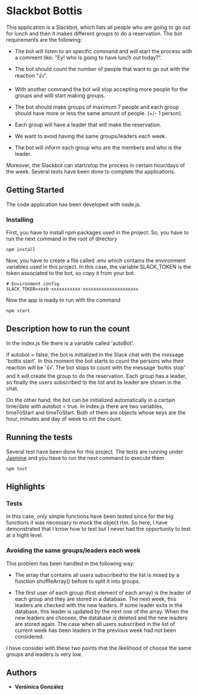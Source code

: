 # Slackbot Bottis

This application is a Slackbot, which lists all people who are going to go out for lunch and then it makes different groups to do a reservation. The bot requirements are the following:

- The bot will listen to an specific command and will start the process with a comment like: "Ey! who is going to have lunch out today?".

- The bot should count the number of people that want to go out with the reaction ":+1:".

- With another command the bot will stop accepting more people for the groups and willl start making groups.

- The bot should make groups of maximum 7 people and each group should have more or less the same amount of people. (+/- 1 person).

- Each group will have a leader that will make the reservation.

- We want to avoid having the same groups/leaders each week.

- The bot will inform each group who are the members and who is the leader.

Moreover, the Slackbot can start/stop the process in certain hour/days of the week. Several tests have been done to complete the applications.


## Getting Started

The code application has been developed with node.js.

### Installing

First, you have to install npm packages used in the project. So, you have to run the next command in the root of directory

```
npm install
```

Now, you have to create a file called .env which contains the environment variables used in this project. In this case, the variable SLACK_TOKEN is the token associated to the bot, so copy it from your bot.

```
# Environment config
SLACK_TOKEN=xoxb-xxxxxxxxxxx-xxxxxxxxxxxxxxxxxxxxx
```

Now the app is ready to run with the command

```
npm start
```

## Description how to run the count

In the index.js file there is a variable called 'autoBot'.

If autobot = false, the bot is initialized in the Slack chat with the message 'bottis start'. In this moment the bot starts to count the persons who their reaction will be ':+1:'. The bot stops to count with the message 'bottis stop' and it will create the group to do the reservation. Each group has a leader, so finally the users subscribed to the list and its leader are shown in the chat.

On the other hand, the bot can be initialized automatically in a certain time/date with autobot = true. In index.js there are two variables, timeToStart and timeToStart. Both of them are objects whose keys are the hour, minutes and day of week to init the count.


## Running the tests

Several test have been done for this project. The tests are running under [Jasmine](https://jasmine.github.io/index.html) and you have to run the next command to execute them

```
npm test
```

## Highlights

### Tests

In this case, only simple functions have been tested since for the big functions it was necessary to mock the object rtm. So here, I have demonstrated that I know how to test but I never had the opportunity to test at a hight level.


### Avoiding the same groups/leaders each week

This problem has been handled in the following way:

- The array that contains all users subscribed to the list is mixed by a function shuffleArray() before to split it into groups.

- The first user of each group (first element of each array) is the leader of each group and they are stored in a database. The next week, this leaders are checked with the new leaders. If some leader exits in the database, this leader is updated by the next one of the array. When the new leaders are choosen, the database is deleted and the new leaders are stored again.
The case when all users subscribed in the list of current week has been leaders in the previous week had not been considered.

I have consider with these two points that the likelihood of choose the same groups and leaders is very low.

## Authors

* **Veróinica González**
